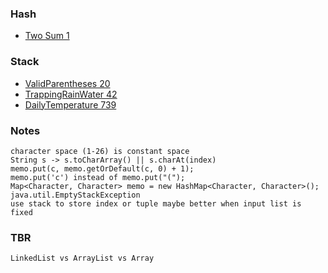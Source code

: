 
### Hash
- [Two Sum 1](./Hash/TwoSum/Solution.java)

### Stack
- [ValidParentheses 20](./Stack/ValidParentheses/Solution.java)
- [TrappingRainWater 42](./Stack/TrappingRainWater/Solution.java)
- [DailyTemperature 739](./Stack/DailyTemperatures/Solution.java)

### Notes
```
character space (1-26) is constant space
String s -> s.toCharArray() || s.charAt(index)
memo.put(c, memo.getOrDefault(c, 0) + 1);
memo.put('c') instead of memo.put("(");
Map<Character, Character> memo = new HashMap<Character, Character>();
java.util.EmptyStackException
use stack to store index or tuple maybe better when input list is fixed
```

### TBR
```
LinkedList vs ArrayList vs Array
```